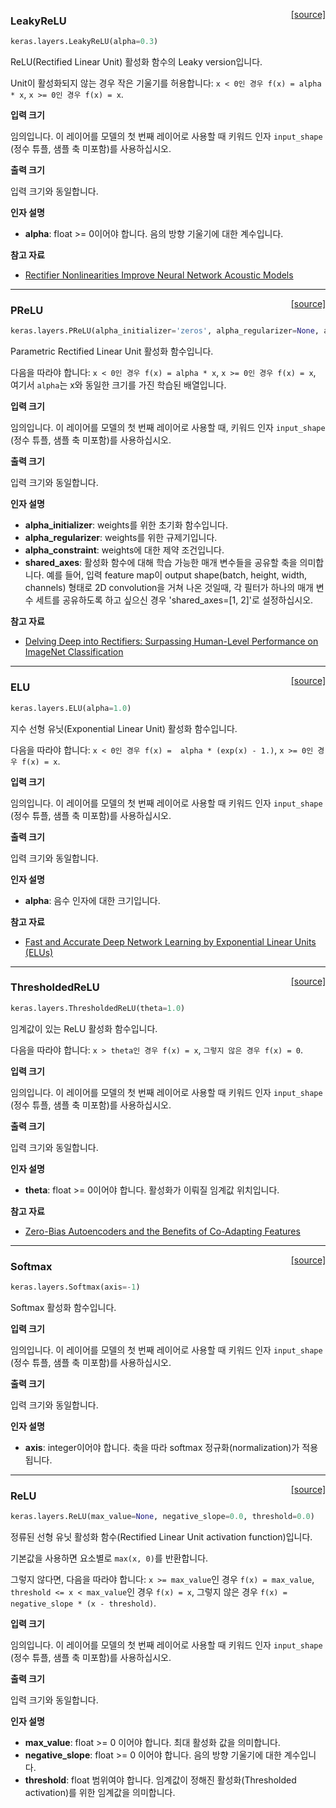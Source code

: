 <span style="float:right;">[[source]](https://github.com/keras-team/keras/blob/master/keras/layers/advanced_activations.py#L19)</span>
### LeakyReLU

```python
keras.layers.LeakyReLU(alpha=0.3)
```

ReLU(Rectified Linear Unit) 활성화 함수의 Leaky version입니다. 

Unit이 활성화되지 않는 경우 작은 기울기를 허용합니다:
`x < 0인 경우 f(x) = alpha * x`,
`x >= 0인 경우 f(x) = x`.

__입력 크기__

임의입니다. 이 레이어를 모델의 첫 번째 레이어로 사용할 때 키워드 인자 `input_shape` (정수 튜플, 샘플 축 미포함)를 사용하십시오. 

__출력 크기__

입력 크기와 동일합니다. 

__인자 설명__

- __alpha__: float >= 0이어야 합니다. 음의 방향 기울기에 대한 계수입니다. 

__참고 자료__

- [Rectifier Nonlinearities Improve Neural Network Acoustic Models](
   https://ai.stanford.edu/~amaas/papers/relu_hybrid_icml2013_final.pdf)
    
----

<span style="float:right;">[[source]](https://github.com/keras-team/keras/blob/master/keras/layers/advanced_activations.py#L59)</span>
### PReLU

```python
keras.layers.PReLU(alpha_initializer='zeros', alpha_regularizer=None, alpha_constraint=None, shared_axes=None)
```

Parametric Rectified Linear Unit 활성화 함수입니다. 

다음을 따라야 합니다:
`x < 0인 경우 f(x) = alpha * x`,
`x >= 0인 경우 f(x) = x`,
여기서 `alpha`는 x와 동일한 크기를 가진 학습된 배열입니다. 

__입력 크기__

임의입니다. 이 레이어를 모델의 첫 번째 레이어로 사용할 때, 키워드 인자 `input_shape` (정수 튜플, 샘플 축 미포함)를 사용하십시오. 

__출력 크기__

입력 크기와 동일합니다. 

__인자 설명__

- __alpha_initializer__: weights를 위한 초기화 함수입니다. 
- __alpha_regularizer__: weights를 위한 규제기입니다.
- __alpha_constraint__: weights에 대한 제약 조건입니다. 
- __shared_axes__: 활성화 함수에 대해 학습 가능한 매개 변수들을 공유할 축을 의미합니다. 예를 들어, 입력 feature map이 output shape(batch, height, width, channels) 형태로 2D convolution을 거쳐 나온 것일때, 각 필터가 하나의 매개 변수 세트를 공유하도록 하고 싶으신 경우 'shared_axes=[1, 2]'로 설정하십시오. 

__참고 자료__

- [Delving Deep into Rectifiers: Surpassing Human-Level Performance on
   ImageNet Classification](https://arxiv.org/abs/1502.01852)
    
----

<span style="float:right;">[[source]](https://github.com/keras-team/keras/blob/master/keras/layers/advanced_activations.py#L153)</span>
### ELU

```python
keras.layers.ELU(alpha=1.0)
```

지수 선형 유닛(Exponential Linear Unit) 활성화 함수입니다.

다음을 따라야 합니다:
`x < 0인 경우 f(x) =  alpha * (exp(x) - 1.)`,
`x >= 0인 경우 f(x) = x`.

__입력 크기__

임의입니다. 이 레이어를 모델의 첫 번째 레이어로 사용할 때 키워드 인자 `input_shape` (정수 튜플, 샘플 축 미포함)를 사용하십시오. 

__출력 크기__

입력 크기와 동일합니다. 

__인자 설명__

- __alpha__: 음수 인자에 대한 크기입니다.

__참고 자료__

- [Fast and Accurate Deep Network Learning by Exponential Linear Units
   (ELUs)](https://arxiv.org/abs/1511.07289v1)
    
----

<span style="float:right;">[[source]](https://github.com/keras-team/keras/blob/master/keras/layers/advanced_activations.py#L193)</span>
### ThresholdedReLU

```python
keras.layers.ThresholdedReLU(theta=1.0)
```

임계값이 있는 ReLU 활성화 함수입니다.

다음을 따라야 합니다:
`x > theta인 경우 f(x) = x`,
`그렇지 않은 경우 f(x) = 0`.

__입력 크기__

임의입니다. 이 레이어를 모델의 첫 번째 레이어로 사용할 때 키워드 인자 `input_shape` (정수 튜플, 샘플 축 미포함)를 사용하십시오. 

__출력 크기__

입력 크기와 동일합니다. 

__인자 설명__

- __theta__: float >= 0이어야 합니다. 활성화가 이뤄질 임계값 위치입니다. 

__참고 자료__

- [Zero-Bias Autoencoders and the Benefits of Co-Adapting Features](
   https://arxiv.org/abs/1402.3337)
    
----

<span style="float:right;">[[source]](https://github.com/keras-team/keras/blob/master/keras/layers/advanced_activations.py#L233)</span>
### Softmax

```python
keras.layers.Softmax(axis=-1)
```

Softmax 활성화 함수입니다. 

__입력 크기__

임의입니다. 이 레이어를 모델의 첫 번째 레이어로 사용할 때 키워드 인자 `input_shape` (정수 튜플, 샘플 축 미포함)를 사용하십시오. 

__출력 크기__

입력 크기와 동일합니다. 

__인자 설명__

- __axis__: integer이어야 합니다. 축을 따라 softmax 정규화(normalization)가 적용됩니다.
    
----

<span style="float:right;">[[source]](https://github.com/keras-team/keras/blob/master/keras/layers/advanced_activations.py#L265)</span>
### ReLU

```python
keras.layers.ReLU(max_value=None, negative_slope=0.0, threshold=0.0)
```

정류된 선형 유닛 활성화 함수(Rectified Linear Unit activation function)입니다. 

기본값을 사용하면 요소별로 `max(x, 0)`를 반환합니다. 

그렇지 않다면, 다음을 따라야 합니다:
`x >= max_value`인 경우 `f(x) = max_value`,
`threshold <= x < max_value`인 경우 `f(x) = x`,
그렇지 않은 경우 `f(x) = negative_slope * (x - threshold)`.

__입력 크기__

임의입니다. 이 레이어를 모델의 첫 번째 레이어로 사용할 때 키워드 인자 `input_shape` (정수 튜플, 샘플 축 미포함)를 사용하십시오. 

__출력 크기__

입력 크기와 동일합니다. 

__인자 설명__

- __max_value__: float >= 0 이어야 합니다. 최대 활성화 값을 의미합니다. 
- __negative_slope__: float >= 0 이어야 합니다. 음의 방향 기울기에 대한 계수입니다.
- __threshold__: float 범위여야 합니다. 임계값이 정해진 활성화(Thresholded activation)를 위한 임계값을 의미합니다. 
    
